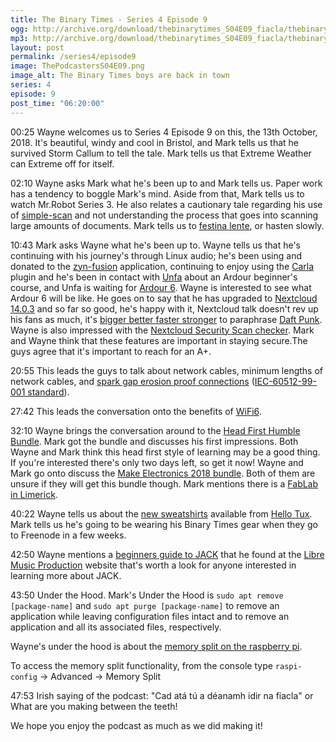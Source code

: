 ```yaml
---
title: The Binary Times - Series 4 Episode 9
ogg: http://archive.org/download/thebinarytimes_S04E09_fiacla/thebinarytimes_S04E09_fiacla.ogg
mp3: http://archive.org/download/thebinarytimes_S04E09_fiacla/thebinarytimes_S04E09_fiacla.mp3 
layout: post
permalink: /series4/episode9
image: ThePodcastersS04E09.png
image_alt: The Binary Times boys are back in town
series: 4
episode: 9
post_time: "06:20:00"
---
```

00:25 Wayne welcomes us to Series 4 Episode 9 on this, the 13th October, 2018. It's beautiful, windy and cool in Bristol, and Mark tells us that he survived Storm Callum to tell the tale. Mark tells us that Extreme Weather can Extreme off for itself.

02:10 Wayne asks Mark what he's been up to and Mark tells us. Paper work has a tendency to boggle Mark's mind. Aside from that, Mark tells us to watch Mr.Robot Series 3. He also relates a cautionary tale regarding his use of [simple-scan](https://gitlab.gnome.org/GNOME/simple-scan) and not understanding the process that goes into scanning large amounts of documents. Mark tells us to [festina lente](https://www.urbandictionary.com/define.php?term=Festina%20lente), or hasten slowly.

10:43 Mark asks Wayne what he's been up to. Wayne tells us that he's continuing with his journey's through Linux audio; he's been using and donated to the [zyn-fusion](http://zynaddsubfx.sourceforge.net/zyn-fusion.html) application, continuing to enjoy using the <a href="https://kxstudio.linuxaudio.org/Applications:Carla">Carla</a> plugin and he's been in contact with [Unfa](https://www.youtube.com/channel/UCAYKj_peyESIMDp5LtHlH2A) about an Ardour beginner's course, and Unfa is waiting for [Ardour 6](https://github.com/Ardour/ardour/releases/tag/6.0-pre0). Wayne is interested to see what Ardour 6 will be like. He goes on to say that he has upgraded to [Nextcloud 14.0.3](https://nextcloud.com/changelog/#latest14) and so far so good, he's happy with it, Nextcloud talk doesn't rev up his fans as much, it's [bigger better faster stronger](https://vimeo.com/16101785) to paraphrase [Daft Punk](https://daftpunk.com/). Wayne is also impressed with the [Nextcloud Security Scan checker](https://scan.nextcloud.com/). Mark and Wayne think that these features are important in staying secure.The guys agree that it's important to reach for an A+.

20:55 This leads the guys to talk about network cables, minimum lengths of network cables, and [spark gap erosion proof connections](http://www.siemon.com/us/ConvergeIT/poe/effects-of-spark-gap-erosion-caused-by-unmating-under-poe-load.asp) ([IEC-60512-99-001 standard](https://webstore.iec.ch/publication/2415)).

27:42 This leads the conversation onto the benefits of [WiFi6](https://www.howtogeek.com/368332/wi-fi-6-what%e2%80%99s-different-and-why-it-matters/).

32:10 Wayne brings the conversation around to the [Head First Humble Bundle](https://www.humblebundle.com/books/head-first-books). Mark got the bundle and discusses his first impressions. Both Wayne and Mark think this head first style of learning may be a good thing. If you're interested there's only two days left, so get it now! Wayne and Mark go onto discuss the [Make Electronics 2018 bundle](https://www.humblebundle.com/books/make-electronics-2018). Both of them are unsure if they will get this bundle though. Mark mentions there is a [FabLab in Limerick](http://fablab.saul.ie/).

40:22 Wayne tells us about the [new sweatshirts](https://www.hellotux.com/the_binary_times) available from [Hello Tux](https://www.hellotux.com/). Mark tells us he's going to be wearing his Binary Times gear when they go to Freenode in a few weeks.

42:50 Wayne mentions a [beginners guide to JACK](http://libremusicproduction.com/articles/demystifying-jack-%E2%80%93-beginners-guide-getting-started-jack) that he found at the [Libre Music Production](http://libremusicproduction.com/) website that's worth a look for anyone interested in learning more about JACK.

43:50 Under the Hood. Mark's Under the Hood is `sudo apt remove [package-name]` and `sudo apt purge [package-name]` to remove an application while leaving configuration files intact and to remove an application and all its associated files, respectively.

Wayne's under the hood is about the [memory split on the raspberry pi](https://www.raspberrypi.org/forums/viewtopic.php?p=437683).

To access the memory split functionality, from the console type `raspi-config` -&gt; Advanced -&gt; Memory Split

47:53 Irish saying of the podcast: "Cad at&aacute; t&uacute; a d&eacute;anamh idir na fiacla" or What are you making between the teeth!

We hope you enjoy the podcast as much as we did making it!
